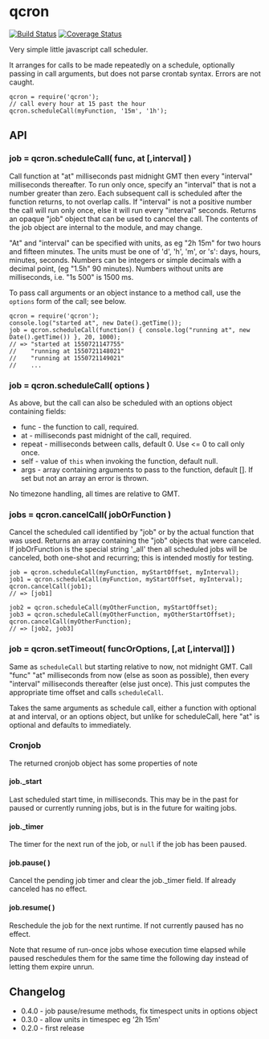 qcron
=======
[![Build Status](https://api.travis-ci.org/andrasq/node-qcron.svg?branch=master)](https://travis-ci.org/andrasq/node-qcron?branch=master)
[![Coverage Status](https://coveralls.io/repos/github/andrasq/node-qcron/badge.svg?branch=master)](https://coveralls.io/github/andrasq/node-qcron?branch=master)

Very simple little javascript call scheduler.

It arranges for calls to be made repeatedly on a schedule, optionally passing in call
arguments, but does not parse crontab syntax.  Errors are not caught.

    qcron = require('qcron');
    // call every hour at 15 past the hour
    qcron.scheduleCall(myFunction, '15m', '1h');


API
---

### job = qcron.scheduleCall( func, at [,interval] )

Call function at "at" milliseconds past midnight GMT then every "interval" milliseconds
thereafter.  To run only once, specify an "interval" that is not a number greater than zero.
Each subsequent call is scheduled after the function returns, to not overlap calls.  If
"interval" is not a positive number the call will run only once, else it will run every
"interval" seconds.  Returns an opaque "job" object that can be used to cancel the call.
The contents of the job object are internal to the module, and may change.

"At" and "interval" can be specified with units, as eg "2h 15m" for two hours and fifteen
minutes.  The units must be one of 'd', 'h', 'm', or 's': days, hours, minutes, seconds.
Numbers can be integers or simple decimals with a decimal point, (eg "1.5h" 90 minutes).
Numbers without units are milliseconds, i.e. "1s 500" is 1500 ms.

To pass call arguments or an object instance to a method call, use the `options` form of the
call; see below.

    qcron = require('qcron');
    console.log("started at", new Date().getTime());
    job = qcron.scheduleCall(function() { console.log("running at", new Date().getTime()) }, 20, 1000);
    // => "started at 1550721147755"
    //    "running at 1550721148021"
    //    "running at 1550721149021"
    //    ...

### job = qcron.scheduleCall( options )

As above, but the call can also be scheduled with an options object containing fields:

- func - the function to call, required.
- at - milliseconds past midnight of the call, required.
- repeat - milliseconds between calls, default 0.  Use <= 0 to call only once.
- self - value of `this` when invoking the function, default null.
- args - array containing arguments to pass to the function, default [].
  If set but not an array an error is thrown.

No timezone handling, all times are relative to GMT.

### jobs = qcron.cancelCall( jobOrFunction )

Cancel the scheduled call identified by "job" or by the actual function that was used.
Returns an array containing the "job" objects that were canceled.  If jobOrFunction is the
special string '_all' then all scheduled jobs will be canceled, both one-shot and recurring;
this is intended mostly for testing.

    job = qcron.scheduleCall(myFunction, myStartOffset, myInterval);
    job1 = qcron.scheduleCall(myFunction, myStartOffset, myInterval);
    qcron.cancelCall(job1);
    // => [job1]

    job2 = qcron.scheduleCall(myOtherFunction, myStartOffset);
    job3 = qcron.scheduleCall(myOtherFunction, myOtherStartOffset);
    qcron.cancelCall(myOtherFunction);
    // => [job2, job3]

### job = qcron.setTimeout( funcOrOptions, [,at [,interval]] )

Same as `scheduleCall` but starting relative to now, not midnight GMT.  Call "func"
"at" milliseconds from now (else as soon as possible), then every "interval" milliseconds
thereafter (else just once).  This just computes the appropriate time offset and calls
`scheduleCall`.

Takes the same arguments as schedule call, either a function with optional at and
interval, or an options object, but unlike for scheduleCall, here "at" is optional and
defaults to immediately.

### Cronjob

The returned cronjob object has some properties of note

#### job._start

Last scheduled start time, in milliseconds.  This may be in the past for paused or currently
running jobs, but is in the future for waiting jobs.

#### job._timer

The timer for the next run of the job, or `null` if the job has been paused.

#### job.pause( )

Cancel the pending job timer and clear the job._timer field.
If already canceled has no effect.

#### job.resume( )

Reschedule the job for the next runtime.  If not currently paused has no effect.

Note that resume of run-once jobs whose execution time elapsed while paused reschedules them
for the same time the following day instead of letting them expire unrun.


Changelog
---------

- 0.4.0 - job pause/resume methods, fix timespect units in options object
- 0.3.0 - allow units in timespec eg '2h 15m'
- 0.2.0 - first release
